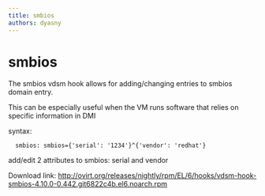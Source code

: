 ```yaml
---
title: smbios
authors: dyasny
---
```


# smbios

The smbios vdsm hook allows for adding/changing entries to smbios domain entry.

This can be especially useful when the VM runs software that relies on specific information in DMI

syntax:

      smbios: smbios={'serial': '1234'}^{'vendor': 'redhat'}

add/edit 2 attributes to smbios: serial and vendor

Download link: <http://ovirt.org/releases/nightly/rpm/EL/6/hooks/vdsm-hook-smbios-4.10.0-0.442.git6822c4b.el6.noarch.rpm>
